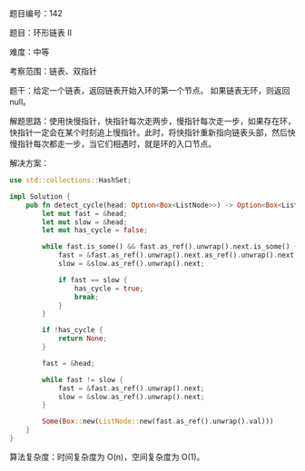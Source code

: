 题目编号：142

题目：环形链表 II

难度：中等

考察范围：链表、双指针

题干：给定一个链表，返回链表开始入环的第一个节点。 如果链表无环，则返回 null。

解题思路：使用快慢指针，快指针每次走两步，慢指针每次走一步，如果存在环，快指针一定会在某个时刻追上慢指针。此时，将快指针重新指向链表头部，然后快慢指针每次都走一步，当它们相遇时，就是环的入口节点。

解决方案：

```rust
use std::collections::HashSet;

impl Solution {
    pub fn detect_cycle(head: Option<Box<ListNode>>) -> Option<Box<ListNode>> {
        let mut fast = &head;
        let mut slow = &head;
        let mut has_cycle = false;

        while fast.is_some() && fast.as_ref().unwrap().next.is_some() {
            fast = &fast.as_ref().unwrap().next.as_ref().unwrap().next;
            slow = &slow.as_ref().unwrap().next;

            if fast == slow {
                has_cycle = true;
                break;
            }
        }

        if !has_cycle {
            return None;
        }

        fast = &head;

        while fast != slow {
            fast = &fast.as_ref().unwrap().next;
            slow = &slow.as_ref().unwrap().next;
        }

        Some(Box::new(ListNode::new(fast.as_ref().unwrap().val)))
    }
}
```

算法复杂度：时间复杂度为 O(n)，空间复杂度为 O(1)。